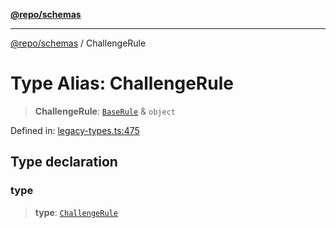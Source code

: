 [**@repo/schemas**](../README.md)

***

[@repo/schemas](../README.md) / ChallengeRule

# Type Alias: ChallengeRule

> **ChallengeRule**: [`BaseRule`](BaseRule.md) & `object`

Defined in: [legacy-types.ts:475](https://github.com/alexqguo/drinking-board-game-v3/blob/afd6bac85649b603b1a3817542e5f085a462e4f0/packages/schemas/src/legacy-types.ts#L475)

## Type declaration

### type

> **type**: [`ChallengeRule`](../enumerations/RuleType.md#challengerule)

